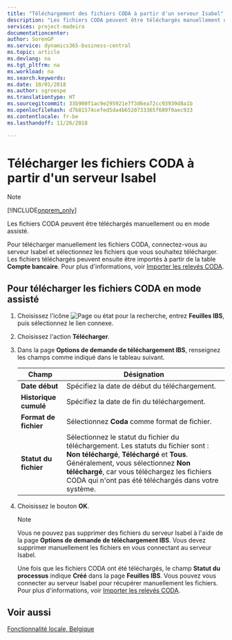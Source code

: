 ```yaml
---
title: "Téléchargement des fichiers CODA à partir d'un serveur Isabel"
description: "Les fichiers CODA peuvent être téléchargés manuellement ou en mode assisté."
services: project-madeira
documentationcenter: 
author: SorenGP
ms.service: dynamics365-business-central
ms.topic: article
ms.devlang: na
ms.tgt_pltfrm: na
ms.workload: na
ms.search.keywords: 
ms.date: 10/01/2018
ms.author: sgroespe
ms.translationtype: HT
ms.sourcegitcommit: 33b900f1ac9e295921e7f3d6ea72cc93939d8a1b
ms.openlocfilehash: d7b81574cefed5da4b6520733365f689f0aec933
ms.contentlocale: fr-be
ms.lasthandoff: 11/26/2018

---
```

# <a name="download-coda-files-from-an-isabel-server"></a>Télécharger les fichiers CODA à partir d'un serveur Isabel
> [!Note]
> [!INCLUDE[onprem_only](../../includes/onprem_only_md.md)]

Les fichiers CODA peuvent être téléchargés manuellement ou en mode assisté.  

Pour télécharger manuellement les fichiers CODA, connectez-vous au serveur Isabel et sélectionnez les fichiers que vous souhaitez télécharger. Les fichiers téléchargés peuvent ensuite être importés à partir de la table **Compte bancaire**. Pour plus d'informations, voir [Importer les relevés CODA](how-to-import-coda-statements.md).  

## <a name="to-download-coda-files-in-attended-mode"></a>Pour télécharger les fichiers CODA en mode assisté  

1.  Choisissez l'icône ![Page ou état pour la recherche](../../media/ui-search/search_small.png "icône Page ou état pour la recherche"), entrez **Feuilles IBS**, puis sélectionnez le lien connexe.  
2.  Choisissez l'action **Télécharger**.  
3.  Dans la page **Options de demande de téléchargement IBS**, renseignez les champs comme indiqué dans le tableau suivant.  

    |Champ|Désignation|  
    |---------------------------------|---------------------------------------|  
    |**Date début**|Spécifiez la date de début du téléchargement.|  
    |**Historique cumulé**|Spécifiez la date de fin du téléchargement.|  
    |**Format de fichier**|Sélectionnez **Coda** comme format de fichier.|  
    |**Statut du fichier**|Sélectionnez le statut du fichier du téléchargement. Les statuts du fichier sont : **Non téléchargé**, **Téléchargé** et **Tous**. Généralement, vous sélectionnez **Non téléchargé**, car vous téléchargez les fichiers CODA qui n'ont pas été téléchargés dans votre système.|  

4.  Choisissez le bouton **OK**.  

    > [!NOTE]  
    >  Vous ne pouvez pas supprimer des fichiers du serveur Isabel à l'aide de la page **Options de demande de téléchargement IBS**. Vous devez supprimer manuellement les fichiers en vous connectant au serveur Isabel.  

     Une fois que les fichiers CODA ont été téléchargés, le champ **Statut du processus** indique **Créé** dans la page **Feuilles IBS**. Vous pouvez vous connecter au serveur Isabel pour récupérer manuellement les fichiers. Pour plus d'informations, voir [Importer les relevés CODA](how-to-import-coda-statements.md).  

## <a name="see-also"></a>Voir aussi  
[Fonctionnalité locale, Belgique](belgium-local-functionality.md)

